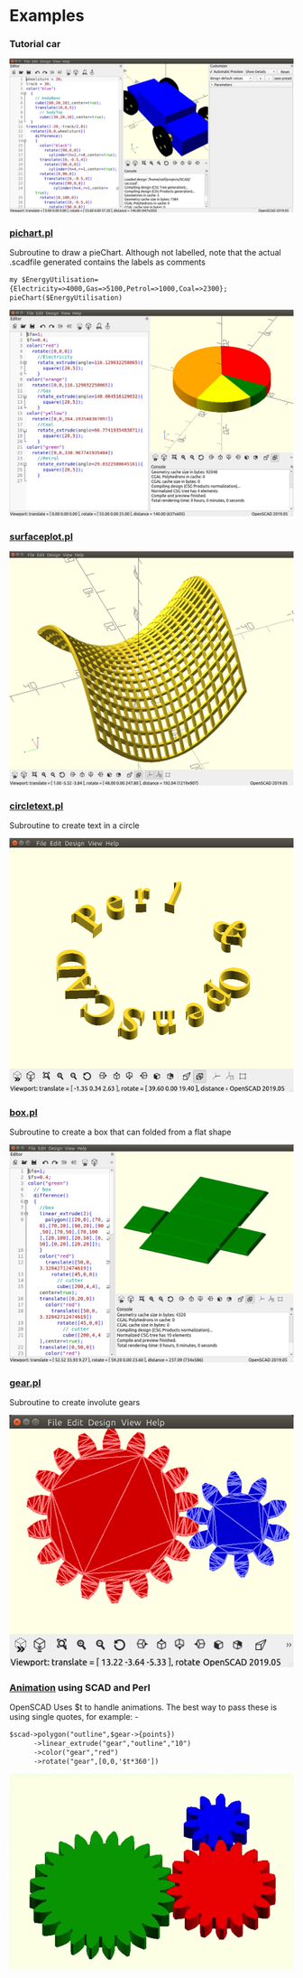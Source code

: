 # Examples

### Tutorial car

![image](https://github.com/saiftynet/dummyrepo/blob/main/SCAD/OpenSCAD.png?raw=true)


### [pichart.pl](https://github.com/saiftynet/SCAD/blob/main/Examples/piechart.pl)
Subroutine to draw a pieChart.  Although not labelled, note that the actual
.scadfile generated contains the labels as comments

```
my $EnergyUtilisation={Electricity=>4000,Gas=>5100,Petrol=>1000,Coal=>2300};
pieChart($EnergyUtilisation)
```

![image](https://github.com/saiftynet/dummyrepo/blob/main/SCAD/pichart.png?raw=true)


### [surfaceplot.pl](https://github.com/saiftynet/SCAD/blob/main/Examples/surfacePlot.pl)

![image](https://github.com/saiftynet/dummyrepo/blob/main/SCAD/surfaceplot.png?raw=true)



### [circletext.pl](https://github.com/saiftynet/SCAD/blob/main/Examples/circletext.pl)

Subroutine to create text in a circle

![image](https://github.com/saiftynet/dummyrepo/blob/main/SCAD/cicletext.png?raw=true)


### [box.pl](https://github.com/saiftynet/SCAD/blob/main/Examples/box.pl) 

Subroutine to create a box that can folded from a flat shape 

![image](https://github.com/saiftynet/dummyrepo/blob/main/SCAD/box.png?raw=true)

### [gear.pl](https://github.com/saiftynet/SCAD/blob/main/Examples/gear.pl) 

Subroutine to create involute gears

![image](https://github.com/saiftynet/dummyrepo/blob/main/SCAD/involutegears.png?raw=true)

### [Animation](https://github.com/saiftynet/SCAD/blob/main/Examples/animatedGears.pl) using SCAD and Perl

OpenSCAD Uses $t to handle animations.  The best way to pass these is using single quotes, for example: -

```
$scad->polygon("outline",$gear->{points})
	  ->linear_extrude("gear","outline","10")
	  ->color("gear","red")
	  ->rotate("gear",[0,0,'$t*360'])
```

![image](https://github.com/saiftynet/dummyrepo/blob/main/SCAD/animatedgears.gif?raw=true)

